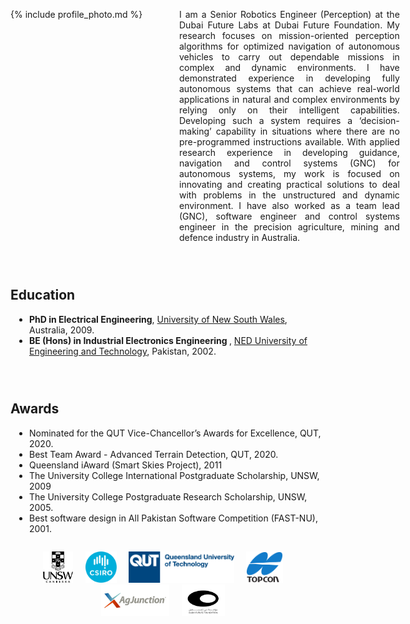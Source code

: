 <div>
  <div style="float:left;">
  {% include profile_photo.md %}
  </div> 
  <div style="width:70%;padding-left:270px;">
    <p style="text-align:justify;"> I am a Senior Robotics Engineer (Perception) at the Dubai Future Labs at Dubai Future Foundation. My research focuses on mission-oriented perception algorithms for optimized navigation of autonomous vehicles to carry out dependable missions in complex and dynamic environments. I have demonstrated experience in developing fully autonomous systems that can achieve real-world applications in natural and complex environments by relying only on their intelligent capabilities. Developing such a system requires a ‘decision-making’ capability in situations where there are no pre-programmed instructions available. With applied research experience in developing guidance, navigation and control systems (GNC) for autonomous systems, my work is focused on innovating and creating practical solutions to deal with problems in the unstructured and dynamic environment. I have also worked as a team lead (GNC), software engineer and control systems engineer in the precision agriculture, mining and defence industry in Australia.
    </p>
  </div>
</div>

<div class="mydivider"></div>

<div style="clear:both;padding-top:2em;"> 
  <h2> Education </h2>
  <ul style="padding-left:30px;">
    <li><strong>PhD in Electrical Engineering</strong>, <a href="https://www.unsw.edu.au/">University of New South Wales</a>, Australia, 2009.</li>
    <li><strong>BE (Hons) in Industrial Electronics Engineering </strong>, <a href="https://www.neduet.edu.pk/">NED University of Engineering and Technology</a>, Pakistan, 2002.</li>
  </ul>
</div>

<div class="mydivider"></div>

<div style="clear:both;padding-top:2em;"> 
  <h2> Awards </h2>
  <ul style="padding-left:30px;">
    <li>Nominated for the QUT Vice-Chancellor’s Awards for Excellence, QUT, 2020.</li>
    <li>Best Team Award - Advanced Terrain Detection, QUT, 2020.</li>
    <li>Queensland iAward (Smart Skies Project), 2011</li>
    <li>The University College International Postgraduate Scholarship, UNSW, 2009</li>
    <li>The University College Postgraduate Research Scholarship, UNSW, 2005.</li>
    <li>Best software design in All Pakistan Software Competition (FAST-NU), 2001.</li>
  </ul>
</div>

<div align="center" style="padding-top:1em;padding-bottom:0em;margin-bottom:0.5em;">
  <a href="https://www.unsw.edu.au/canberra"><img src="/assets/images/UNSW.png" style="height:50px"></a> &nbsp; &nbsp;
  <a href="https://www.csiro.au/en/"><img src="/assets/images/CSIRO.png" style="height:50px"></a> &nbsp; &nbsp;
  <a href="https://www.qut.edu.au/"><img src="/assets/images/QUT.png" style="height:50px"></a> &nbsp; &nbsp;
  <a href="https://www.topconpositioning.com/"><img src="/assets/images/Topcon.png" style="height:50px"></a> &nbsp; &nbsp;
  <a href="https://www.agjunction.com/"><img src="/assets/images/AgJunction.png" style="height:50px"></a> &nbsp; &nbsp;
  <a href="https://www.dubaifuture.ae/"><img src="/assets/images/DFF.jpg" style="height:50px"></a> &nbsp; &nbsp;
</div>

<!-- Example of weblinks -->
<!-- text <a href="https://www.tue.nl/en/our-university/departments/mechanical-engineering/">Mechanical Engineering</a> text -->
